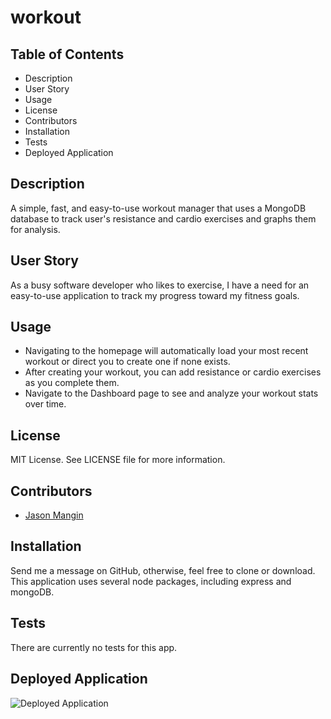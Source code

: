 # workout

## **Table of Contents**

* Description
* User Story
* Usage
* License
* Contributors
* Installation
* Tests
* Deployed Application

## **Description**

A simple, fast, and easy-to-use workout manager that uses a MongoDB database to track user's resistance and cardio exercises and graphs them for analysis.

## **User Story**

As a busy software developer who likes to exercise, I have a need for an easy-to-use application to track my progress toward my fitness goals.

## **Usage**

* Navigating to the homepage will automatically load your most recent workout or direct you to create one if none exists.
* After creating your workout, you can add resistance or cardio exercises as you complete them.
* Navigate to the Dashboard page to see and analyze your workout stats over time.

## **License**

MIT License. See LICENSE file for more information.

## **Contributors**

* [Jason Mangin](https://github.com/Jollyrgr83)

## **Installation**

Send me a message on GitHub, otherwise, feel free to clone or download. This application uses several node packages, including express and mongoDB.

## **Tests**

There are currently no tests for this app.

## **Deployed Application**

![Deployed Application](https://uofu-homework-fitness.herokuapp.com/)
